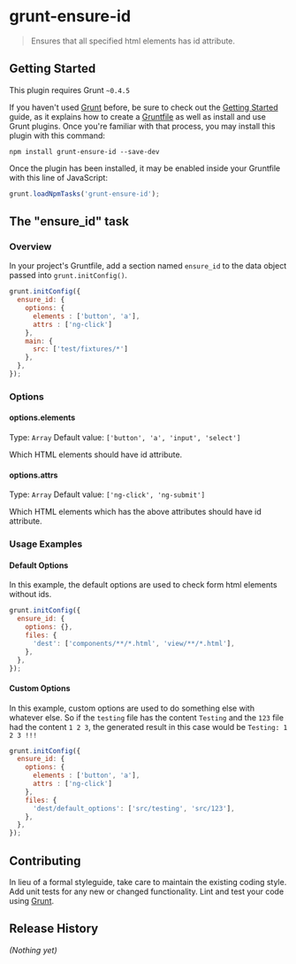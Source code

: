 # grunt-ensure-id

> Ensures that all specified html elements has id attribute.

## Getting Started
This plugin requires Grunt `~0.4.5`

If you haven't used [Grunt](http://gruntjs.com/) before, be sure to check out the [Getting Started](http://gruntjs.com/getting-started) guide, as it explains how to create a [Gruntfile](http://gruntjs.com/sample-gruntfile) as well as install and use Grunt plugins. Once you're familiar with that process, you may install this plugin with this command:

```shell
npm install grunt-ensure-id --save-dev
```

Once the plugin has been installed, it may be enabled inside your Gruntfile with this line of JavaScript:

```js
grunt.loadNpmTasks('grunt-ensure-id');
```

## The "ensure_id" task

### Overview
In your project's Gruntfile, add a section named `ensure_id` to the data object passed into `grunt.initConfig()`.

```js
grunt.initConfig({
  ensure_id: {
    options: {
      elements : ['button', 'a'],
      attrs : ['ng-click']
    },
    main: {
      src: ['test/fixtures/*']
    },
  },
});
```

### Options

#### options.elements
Type: `Array`
Default value: `['button', 'a', 'input', 'select']`

Which HTML elements should have id attribute.

#### options.attrs
Type: `Array`
Default value: `['ng-click', 'ng-submit']`

Which HTML elements which has the above attributes should have id attribute.

### Usage Examples

#### Default Options
In this example, the default options are used to check form html elements without ids. 

```js
grunt.initConfig({
  ensure_id: {
    options: {},
    files: {
      'dest': ['components/**/*.html', 'view/**/*.html'],
    },
  },
});
```

#### Custom Options
In this example, custom options are used to do something else with whatever else. So if the `testing` file has the content `Testing` and the `123` file had the content `1 2 3`, the generated result in this case would be `Testing: 1 2 3 !!!`

```js
grunt.initConfig({
  ensure_id: {
    options: {
      elements : ['button', 'a'],
      attrs : ['ng-click']
    },
    files: {
      'dest/default_options': ['src/testing', 'src/123'],
    },
  },
});
```

## Contributing
In lieu of a formal styleguide, take care to maintain the existing coding style. Add unit tests for any new or changed functionality. Lint and test your code using [Grunt](http://gruntjs.com/).

## Release History
_(Nothing yet)_

